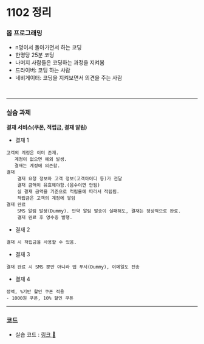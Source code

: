 # 1102 정리

### 몹 프로그래밍
- n명이서 돌아가면서 하는 코딩
- 한명당 25분 코딩
- 나머지 사람들은 코딩하는 과정을 지켜봄
- 드라이버: 코딩 하는 사람
- 네비게이터: 코딩을 지켜보면서 의견을 주는 사람

<br/>

---

### 실습 과제 

**결재 서비스(쿠폰, 적립금, 결재 알림)**
- 결재 1
```
고객의 계정은 이미 존재.
   계정이 없으면 예외 발생.
   결재는 계정에 의존함.
결재
    결재 요청 정보와 고객 정보(고객아이디 등)가 전달
    결재 금액이 유효해야함.(음수이면 안됨)
    실 결재 금액을 기준으로 적립율에 따라서 적립됨.
    적립금은 고객의 계정에 쌓임
결재 완료
    SMS 알림 발생(Dummy). 만약 알림 발송이 실패해도, 결재는 정상적으로 완료.
    결재 완료 후 영수증 발행.
```
- 결재 2
```
결재 시 적립금을 사용할 수 있음.
```

- 결재 3
```
결재 완료 시 SMS 뿐만 아니라 앱 푸시(Dummy), 이메일도 전송
```

- 결재 4
```
정액, %기반 할인 쿠폰 적용
- 1000원 쿠폰, 10% 할인 쿠폰
```

---

### 코드
- 실습 코드 : [링크 🔑](https://github.com/unhas01/nhnacademy/tree/master/Week10/nhn-pay)